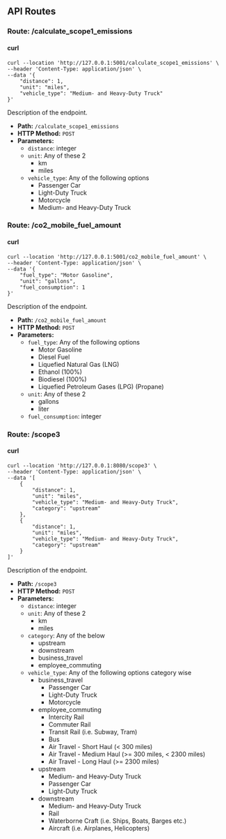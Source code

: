 
## API Routes

### Route: /calculate_scope1_emissions

#### curl

```
curl --location 'http://127.0.0.1:5001/calculate_scope1_emissions' \
--header 'Content-Type: application/json' \
--data '{
    "distance": 1,
    "unit": "miles",
    "vehicle_type": "Medium- and Heavy-Duty Truck"
}'
```

Description of the endpoint.

- **Path:** `/calculate_scope1_emissions`
- **HTTP Method:** `POST`
- **Parameters:**
  - `distance`: integer
  - `unit`: Any of these 2
    - km
    - miles
  - `vehicle_type`: Any of the following options
    - Passenger Car
    - Light-Duty Truck
    - Motorcycle
    - Medium- and Heavy-Duty Truck


### Route: /co2_mobile_fuel_amount

#### curl

```
curl --location 'http://127.0.0.1:5001/co2_mobile_fuel_amount' \
--header 'Content-Type: application/json' \
--data '{
    "fuel_type": "Motor Gasoline",
    "unit": "gallons",
    "fuel_consumption": 1
}'
```

Description of the endpoint.

- **Path:** `/co2_mobile_fuel_amount`
- **HTTP Method:** `POST`
- **Parameters:**
  - `fuel_type`: Any of the following options
    - Motor Gasoline
    - Diesel Fuel
    - Liquefied Natural Gas (LNG)
    - Ethanol (100%)
    - Biodiesel (100%)
    - Liquefied Petroleum Gases (LPG) (Propane)
  - `unit`: Any of these 2
    - gallons
    - liter
  - `fuel_consumption`: integer


### Route: /scope3

#### curl

```
curl --location 'http://127.0.0.1:8080/scope3' \
--header 'Content-Type: application/json' \
--data '[
    {
        "distance": 1,
        "unit": "miles",
        "vehicle_type": "Medium- and Heavy-Duty Truck",
        "category": "upstream"
    },
    {
        "distance": 1,
        "unit": "miles",
        "vehicle_type": "Medium- and Heavy-Duty Truck",
        "category": "upstream"
    }
]'
```

Description of the endpoint.

- **Path:** `/scope3`
- **HTTP Method:** `POST`
- **Parameters:**
  - `distance`: integer
  - `unit`: Any of these 2
    - km
    - miles
  - `category`: Any of the below
    - upstream
    - downstream
    - business_travel
    - employee_commuting
  - `vehicle_type`: Any of the following options category wise
    - business_travel
      - Passenger Car 
      - Light-Duty Truck
      - Motorcycle
    - employee_commuting
      - Intercity Rail
      - Commuter Rail
      - Transit Rail (i.e. Subway, Tram) 
      - Bus
      - Air Travel - Short Haul (< 300 miles) 
      - Air Travel - Medium Haul (>= 300 miles, < 2300 miles) 
      - Air Travel - Long Haul (>= 2300 miles) 
    - upstream
      - Medium- and Heavy-Duty Truck
      - Passenger Car
      - Light-Duty Truck
    - downstream
      - Medium- and Heavy-Duty Truck
      - Rail
      - Waterborne Craft (i.e. Ships, Boats, Barges etc.)
      - Aircraft (i.e. Airplanes, Helicopters)
  
